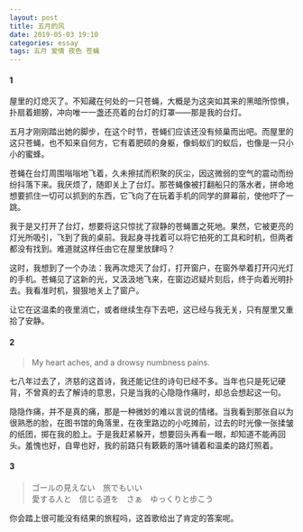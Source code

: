 ```yaml
---
layout: post
title: 五月的风
date: 2019-05-03 19:10
categories: essay
tags: 五月 爱情 夜色 苍蝇
---
```


#### 1
屋里的灯熄灭了。不知藏在何处的一只苍蝇，大概是为这突如其来的黑暗所惊惧，扑扇着翅膀，冲向唯一一盏还亮着的台灯的灯罩——那是我的台灯。

五月才刚刚踏出她的脚步，在这个时节，苍蝇们应该还没有倾巢而出吧。而屋里的这只苍蝇，也不知来自何方，它有着肥硕的身躯，像蚂蚁们的蚁后，也像是一只小小的蜜蜂。

苍蝇在台灯周围嗡嗡地飞着，久未擦拭而积聚的灰尘，因这微弱的空气的震动而纷纷抖落下来。我厌烦了，随即关上了台灯。那苍蝇像被打翻船只的落水者，拼命地想要抓住一切可以抓到的东西，它飞向了在玩着手机的同学的屏幕前，使他吓了一跳。

我于是又打开了台灯，想要将这只惊扰了寂静的苍蝇置之死地。果然，它被更亮的灯光所吸引，飞到了我的桌前。我起身寻找着可以将它拍死的工具和时机，但两者都没有找到。难道就这样任由它在屋里放肆吗？

这时，我想到了一个办法：我再次熄灭了台灯，打开窗户，在窗外举着打开闪光灯的手机。苍蝇见了这新的光，又汲汲地飞来，在窗边迟疑片刻后，终于向着光明扑去。我看准时机，狠狠地关上了窗户。

让它在这温柔的夜里消亡，或者继续生存下去吧，这已经与我无关，只有屋里又重拾了安静。

#### 2
>My heart aches, and a drowsy numbness pains.

七八年过去了，济慈的这首诗，我还能记住的诗句已经不多。当年也只是死记硬背，不曾真的去了解诗的意思，只是当我的心隐隐作痛时，却总会想起这一句。

隐隐作痛，并不是真的痛，那是一种微妙的难以言说的情绪。当我看到那张自以为很熟悉的脸，在图书馆的角落里，在夜里路边的小吃摊前，过去的时光像一张揉皱的纸团，掷在我的脸上。于是我赶紧躲开，想要回头再看一眼，却知道不能再回头。羞愧也好，自卑也好，我的前路只有簌簌的落叶铺着和温柔的路灯照着。

#### 3
>ゴールの見えない　旅でもいい  
愛する人と　信じる道を　さぁ　ゆっくりと歩こう

你会踏上很可能没有结果的旅程吗，这首歌给出了肯定的答案呢。




